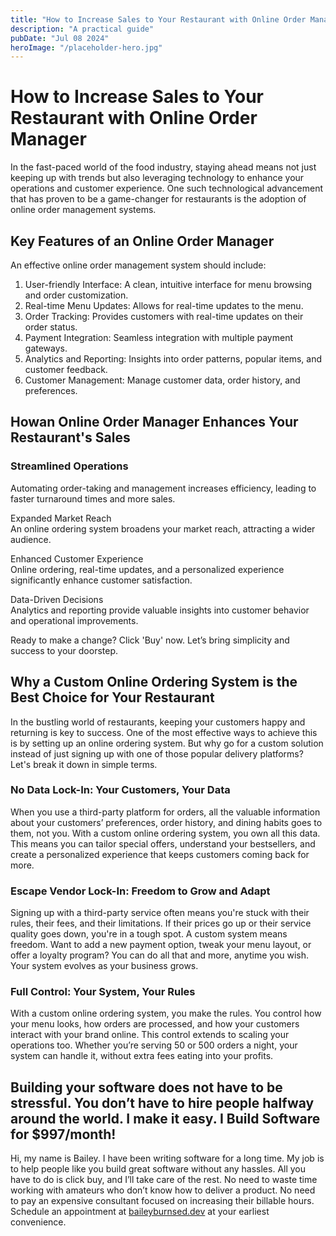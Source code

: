 ```yaml
---
title: "How to Increase Sales to Your Restaurant with Online Order Manager"
description: "A practical guide"
pubDate: "Jul 08 2024"
heroImage: "/placeholder-hero.jpg"
---
```

# How to Increase Sales to Your Restaurant with Online Order Manager

In the fast-paced world of the food industry, staying ahead means not just keeping up with trends but also leveraging technology to enhance your operations and customer experience. One such technological advancement that has proven to be a game-changer for restaurants is the adoption of online order management systems. 

## Key Features of an Online Order Manager

An effective online order management system should include:

1. User-friendly Interface: A clean, intuitive interface for menu browsing and order customization.  
2. Real-time Menu Updates: Allows for real-time updates to the menu.  
3. Order Tracking: Provides customers with real-time updates on their order status.  
4. Payment Integration: Seamless integration with multiple payment gateways.  
5. Analytics and Reporting: Insights into order patterns, popular items, and customer feedback.  
6. Customer Management: Manage customer data, order history, and preferences.  

## Howan Online Order Manager Enhances Your Restaurant's Sales

### Streamlined Operations

Automating order-taking and management increases efficiency, leading to faster turnaround times and more sales.

Expanded Market Reach  
An online ordering system broadens your market reach, attracting a wider audience.

Enhanced Customer Experience  
Online ordering, real-time updates, and a personalized experience significantly enhance customer satisfaction.

Data-Driven Decisions  
Analytics and reporting provide valuable insights into customer behavior and operational improvements.

Ready to make a change? Click 'Buy' now. Let’s bring simplicity and success to your doorstep.


## Why a Custom Online Ordering System is the Best Choice for Your Restaurant

In the bustling world of restaurants, keeping your customers happy and returning is key to success. One of the most effective ways to achieve this is by setting up an online ordering system. But why go for a custom solution instead of just signing up with one of those popular delivery platforms? Let's break it down in simple terms.

### No Data Lock-In: Your Customers, Your Data

When you use a third-party platform for orders, all the valuable information about your customers’ preferences, order history, and dining habits goes to them, not you. With a custom online ordering system, you own all this data. This means you can tailor special offers, understand your bestsellers, and create a personalized experience that keeps customers coming back for more.

### Escape Vendor Lock-In: Freedom to Grow and Adapt

Signing up with a third-party service often means you're stuck with their rules, their fees, and their limitations. If their prices go up or their service quality goes down, you're in a tough spot. A custom system means freedom. Want to add a new payment option, tweak your menu layout, or offer a loyalty program? You can do all that and more, anytime you wish. Your system evolves as your business grows.

### Full Control: Your System, Your Rules

With a custom online ordering system, you make the rules. You control how your menu looks, how orders are processed, and how your customers interact with your brand online. This control extends to scaling your operations too. Whether you’re serving 50 or 500 orders a night, your system can handle it, without extra fees eating into your profits.


## Building your software does not have to be stressful. You don’t have to hire people halfway around the world. I make it easy. I Build Software for $997/month\!

Hi, my name is Bailey. I have been writing software for a long time. My job is to help people like you build great software without any hassles. All you have to do is click buy, and I’ll take care of the rest. No need to waste time working with amateurs who don’t know how to deliver a product. No need to pay an expensive consultant focused on increasing their billable hours. Schedule an appointment at [baileyburnsed.dev](http://baileyburnsed.dev) at your earliest convenience. 

